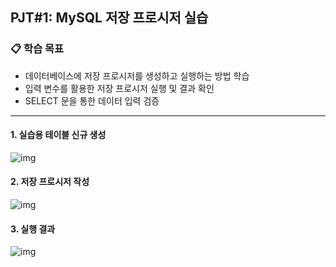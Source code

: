 ## PJT#1: MySQL 저장 프로시저 실습

### 📋 학습 목표

- 데이터베이스에 저장 프로시저를 생성하고 실행하는 방법 학습
- 입력 변수를 활용한 저장 프로시저 실행 및 결과 확인
- SELECT 문을 통한 데이터 입력 검증
  <br>

---

#### 1. 실습용 테이블 신규 생성

![img](PJT#1_1227409_01.png)

#### 2. 저장 프로시저 작성

![img](PJT#1_1227409_02.png)

#### 3. 실행 결과

![img](PJT#1_1227409_03.png)
